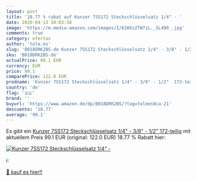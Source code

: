 ```yaml
---
layout: post
title: '18.77 % rabat auf Kunzer 7SS172 Steckschlüsselsatz 1/4" - '
date: 2020-04-13 10:03:58
image: 'https://m.media-amazon.com/images/I/61HXzZfW7iL._SL400_.jpg'
comments: true
category: ofertas
author: 'tole.es'
slug: 'B018DRK2BS-de Kunzer 7SS172 Steckschlüsselsatz 1/4" - 3/8" - 1/2"...'
sku: 'B018DRK2BS-de'
actualPrice: 99.1 EUR
currency: EUR
price: 99.1
comparePrice: 122.0 EUR
prodname: 'Kunzer 7SS172 Steckschlüsselsatz 1/4" - 3/8" - 1/2"  172-teilig'
country: 'de'
flag: '🇩🇪'
brand: ''
buyurl: 'https://www.amazon.de/dp/B018DRK2BS/?tag=tolees0ca-21'
descuento: '18.77'
average: '99.1'
---
```


Es gibt ein [Kunzer 7SS172 Steckschlüsselsatz 1/4" - 3/8" - 1/2"  172-teilig](https://www.amazon.de/dp/B018DRK2BS/?tag=tolees0ca-21) mit aktuellem Preis 99.1 EUR (original: 122.0 EUR) 18.77 % Rabatt hier:

[![Kunzer 7SS172 Steckschlüsselsatz 1/4" - ](https://m.media-amazon.com/images/I/61HXzZfW7iL._SL400_.jpg)](https://www.amazon.de/dp/B018DRK2BS/?tag=tolees0ca-21)

ℹ️:


[🛒 kauf es hier!!](https://www.amazon.de/dp/B018DRK2BS/?tag=tolees0ca-21)
